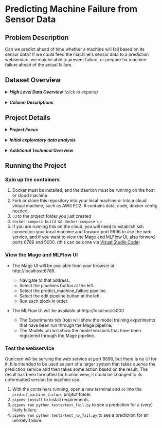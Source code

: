 # Predicting Machine Failure from Sensor Data

## Problem Description
Can we predict ahead of time whether a machine will fail based on its sensor data? If we could feed the machine's sensor data to a prediction webservice, we may be able to prevent failure, or prepare for machine failure ahead of the actual failure.

## Dataset Overview

<details>
<summary><i><b>High Level Data Overview</b> (click to expand)</i></summary>
Kaggle contains a dataset for [Machine Failure Prediction Using Sensor Data](https://www.kaggle.com/datasets/umerrtx/machine-failure-prediction-using-sensor-data?resource=download)
<br><br>
The data in that dataset was collected from the sensors on various machines. Each observation contains the data in Columns Description (below), along with whether there was an associated machine failure. The aim of this project is to produce and deploy a Linear Regression model with this data, which can then be used to predict machine failure in advance.
</details><br>

<details>
<summary><i><b>Column Descriptions</b></i></summary>

- footfall: The number of people or objects passing by the machine.
- tempMode: The temperature mode or setting of the machine.
- AQ: Air quality index near the machine.
- USS: Ultrasonic sensor data, indicating proximity measurements.
- CS: Current sensor readings, indicating the electrical current usage of the machine.
- VOC: Volatile organic compounds level detected near the machine.
- RP: Rotational position or RPM (revolutions per minute) of the machine parts.
- IP: Input pressure to the machine.
- Temperature: The operating temperature of the machine.
- fail: Binary indicator of machine failure (1 for failure, 0 for no failure).
</details>

## Project Details

<details>
<summary><b><i>Project Focus</i></b></summary>

The emphasis on this project is not on producing the best model possible. I focused instead on implementing the MLOps steps required to:
- ingest and transform data with Mage AI
- split and encode the dataset in Mage
- train a model in Mage AI, while
    - tracking model training experiments in Mage/MLFlow
    - registering the model in Mage/MLFlow
- run a Mage AI trigger to automatically re-train the model when data changes
- save the model as a pickle binary
- deploy the model as a web service using Flask/gunicorn
- monitor the model using Evidently (not yet implemented)
- test the webservice with Python's requests module

</details><br>

<details>
<summary><b><i>Initial exploratory data analysis</i></b></summary>

See `notebooks/1.0-cvd-machine-failure-eda.ipynb`
</details><br>

<details>
<summary><b><i>Additional Technical Overview</i></b></summary>

Training and deployment code is Dockerized. Docker Compose uses three separate docker images to spin up separate containers for Mage, MLFlow, and the Web Service, exposing all ports on host machine.

This dockerized project can be run on your host machine or the steps for running it (below) can be done on cloud, e.g. AWS EC2.

Python test files are included which can be used to check the model prediction using two separate observations
- test_fail.py will predict machine failure 
- test_no_fail.py will predict no failure.

</details>

## Running the Project

### Spin up the containers

1. Docker must be installed, and the daemon must be running on the host or cloud machine.
1. Fork or clone this repository into your local machine or into a cloud virtual machine, such as AWS EC2. It contains data, code, docker config needed.
1. `cd` to the project folder you just created
1. `docker-compose build && docker-compose up`
1. If you are running this on the cloud, you will need to establish ssh connection your local machine and forward port 9696 to use the web service, and if you want to view the Mage and MLFlow UI, also forward ports 6789 and 5000. (this can be done via [Visual Studio Code](https://code.visualstudio.com/docs/remote/ssh))

### View the Mage and MLFlow UI

- The Mage UI will be available from your browser at http://localhost:6789. 
    - Navigate to that address.
    - Select the pipelines button at the left.
    - Select the predict_machine_failure pipeline.
    - Select the edit pipeline button at the left.
    - Run each block in order.

- The MLFlow UI will be available at http://localhost:5000
    - The Experiments tab (top) will show the model training experiments that have been run through the Mage pipeline.
    - The Models tab will show the model versions that have been registered through the Mage pipeline.

### Test the webservice

Gunicorn will be serving the web service at port 9696, but there is no UI for it. It is intended to be used as part of a larger system that takes queries the prediction service and then takes some action based on the result. The result has been formatted for human view; it could be changed to its unformatted version for machine use.

1. With the containers running, open a new terminal and `cd` into the `predict_machine_failure` project folder.
1. `pipenv install` to install requirements.
1. `pipenv run python tests/test_fail.py` to see a prediction for a (very) likely failure.
1. `pipenv run python tests/test_no_fail.py` to see a prediction for an unlikely failure.

